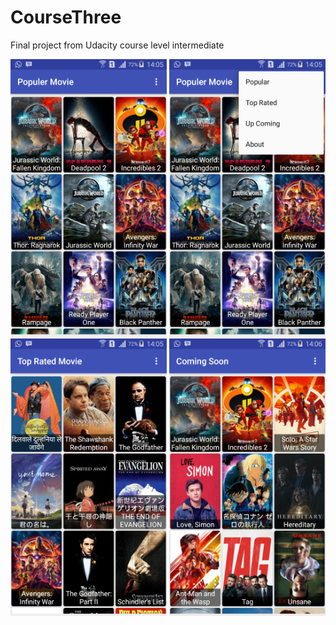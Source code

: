 # CourseThree
Final project from Udacity course level intermediate


<img src="Screenshot/Screenshot_2018-06-22-14-05-35.png" width="250" height="444">         <img src="Screenshot/Screenshot_2018-06-22-14-05-52.png" width="250" height="444">         <img src="Screenshot/Screenshot_2018-06-22-14-06-00.png" width="250" height="444">         <img src="Screenshot/Screenshot_2018-06-22-14-06-09.png" width="250" height="444">
</pre>
